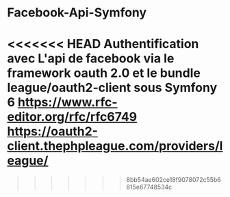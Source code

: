 # Facebook-Api-Symfony
<<<<<<< HEAD
Authentification avec L'api de facebook via le framework oauth 2.0 et le bundle league/oauth2-client sous Symfony 6
https://www.rfc-editor.org/rfc/rfc6749
https://oauth2-client.thephpleague.com/providers/league/
=======

>>>>>>> 8bb54ae602ce18f9078072c55b6815e67748534c
